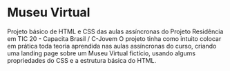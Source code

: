 # Museu Virtual
Projeto básico de HTML e CSS das aulas assíncronas do Projeto Residência em TIC 20 - Capacita Brasil / C-Jovem
O projeto tinha como intuito colocar em prática toda teoria aprendida nas aulas assíncronas do curso, criando uma landing page sobre um Museu Virtual fictício, usando algums propriedades do CSS e a estrutura básica do HTML.
